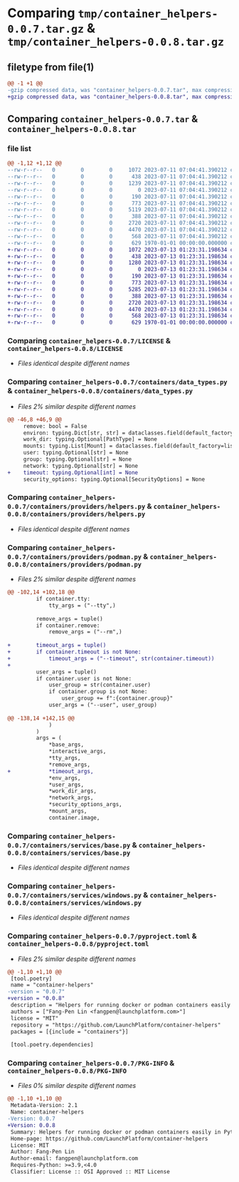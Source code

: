 # Comparing `tmp/container_helpers-0.0.7.tar.gz` & `tmp/container_helpers-0.0.8.tar.gz`

## filetype from file(1)

```diff
@@ -1 +1 @@
-gzip compressed data, was "container_helpers-0.0.7.tar", max compression
+gzip compressed data, was "container_helpers-0.0.8.tar", max compression
```

## Comparing `container_helpers-0.0.7.tar` & `container_helpers-0.0.8.tar`

### file list

```diff
@@ -1,12 +1,12 @@
--rw-r--r--   0        0        0     1072 2023-07-11 07:04:41.390212 container_helpers-0.0.7/LICENSE
--rw-r--r--   0        0        0      438 2023-07-11 07:04:41.390212 container_helpers-0.0.7/containers/__init__.py
--rw-r--r--   0        0        0     1239 2023-07-11 07:04:41.390212 container_helpers-0.0.7/containers/data_types.py
--rw-r--r--   0        0        0        0 2023-07-11 07:04:41.390212 container_helpers-0.0.7/containers/providers/__init__.py
--rw-r--r--   0        0        0      190 2023-07-11 07:04:41.390212 container_helpers-0.0.7/containers/providers/base.py
--rw-r--r--   0        0        0      773 2023-07-11 07:04:41.390212 container_helpers-0.0.7/containers/providers/helpers.py
--rw-r--r--   0        0        0     5119 2023-07-11 07:04:41.390212 container_helpers-0.0.7/containers/providers/podman.py
--rw-r--r--   0        0        0      388 2023-07-11 07:04:41.390212 container_helpers-0.0.7/containers/services/__init__.py
--rw-r--r--   0        0        0     2720 2023-07-11 07:04:41.390212 container_helpers-0.0.7/containers/services/base.py
--rw-r--r--   0        0        0     4470 2023-07-11 07:04:41.390212 container_helpers-0.0.7/containers/services/windows.py
--rw-r--r--   0        0        0      568 2023-07-11 07:04:41.390212 container_helpers-0.0.7/pyproject.toml
--rw-r--r--   0        0        0      629 1970-01-01 00:00:00.000000 container_helpers-0.0.7/PKG-INFO
+-rw-r--r--   0        0        0     1072 2023-07-13 01:23:31.198634 container_helpers-0.0.8/LICENSE
+-rw-r--r--   0        0        0      438 2023-07-13 01:23:31.198634 container_helpers-0.0.8/containers/__init__.py
+-rw-r--r--   0        0        0     1280 2023-07-13 01:23:31.198634 container_helpers-0.0.8/containers/data_types.py
+-rw-r--r--   0        0        0        0 2023-07-13 01:23:31.198634 container_helpers-0.0.8/containers/providers/__init__.py
+-rw-r--r--   0        0        0      190 2023-07-13 01:23:31.198634 container_helpers-0.0.8/containers/providers/base.py
+-rw-r--r--   0        0        0      773 2023-07-13 01:23:31.198634 container_helpers-0.0.8/containers/providers/helpers.py
+-rw-r--r--   0        0        0     5285 2023-07-13 01:23:31.198634 container_helpers-0.0.8/containers/providers/podman.py
+-rw-r--r--   0        0        0      388 2023-07-13 01:23:31.198634 container_helpers-0.0.8/containers/services/__init__.py
+-rw-r--r--   0        0        0     2720 2023-07-13 01:23:31.198634 container_helpers-0.0.8/containers/services/base.py
+-rw-r--r--   0        0        0     4470 2023-07-13 01:23:31.198634 container_helpers-0.0.8/containers/services/windows.py
+-rw-r--r--   0        0        0      568 2023-07-13 01:23:31.198634 container_helpers-0.0.8/pyproject.toml
+-rw-r--r--   0        0        0      629 1970-01-01 00:00:00.000000 container_helpers-0.0.8/PKG-INFO
```

### Comparing `container_helpers-0.0.7/LICENSE` & `container_helpers-0.0.8/LICENSE`

 * *Files identical despite different names*

### Comparing `container_helpers-0.0.7/containers/data_types.py` & `container_helpers-0.0.8/containers/data_types.py`

 * *Files 2% similar despite different names*

```diff
@@ -46,8 +46,9 @@
     remove: bool = False
     environ: typing.Dict[str, str] = dataclasses.field(default_factory=dict)
     work_dir: typing.Optional[PathType] = None
     mounts: typing.List[Mount] = dataclasses.field(default_factory=list)
     user: typing.Optional[str] = None
     group: typing.Optional[str] = None
     network: typing.Optional[str] = None
+    timeout: typing.Optional[int] = None
     security_options: typing.Optional[SecurityOptions] = None
```

### Comparing `container_helpers-0.0.7/containers/providers/helpers.py` & `container_helpers-0.0.8/containers/providers/helpers.py`

 * *Files identical despite different names*

### Comparing `container_helpers-0.0.7/containers/providers/podman.py` & `container_helpers-0.0.8/containers/providers/podman.py`

 * *Files 2% similar despite different names*

```diff
@@ -102,14 +102,18 @@
         if container.tty:
             tty_args = ("--tty",)
 
         remove_args = tuple()
         if container.remove:
             remove_args = ("--rm",)
 
+        timeout_args = tuple()
+        if container.timeout is not None:
+            timeout_args = ("--timeout", str(container.timeout))
+
         user_args = tuple()
         if container.user is not None:
             user_group = str(container.user)
             if container.group is not None:
                 user_group += f":{container.group}"
             user_args = ("--user", user_group)
 
@@ -138,14 +142,15 @@
             )
         )
         args = (
             *base_args,
             *interactive_args,
             *tty_args,
             *remove_args,
+            *timeout_args,
             *env_args,
             *user_args,
             *work_dir_args,
             *network_args,
             *security_options_args,
             *mount_args,
             container.image,
```

### Comparing `container_helpers-0.0.7/containers/services/base.py` & `container_helpers-0.0.8/containers/services/base.py`

 * *Files identical despite different names*

### Comparing `container_helpers-0.0.7/containers/services/windows.py` & `container_helpers-0.0.8/containers/services/windows.py`

 * *Files identical despite different names*

### Comparing `container_helpers-0.0.7/pyproject.toml` & `container_helpers-0.0.8/pyproject.toml`

 * *Files 2% similar despite different names*

```diff
@@ -1,10 +1,10 @@
 [tool.poetry]
 name = "container-helpers"
-version = "0.0.7"
+version = "0.0.8"
 description = "Helpers for running docker or podman containers easily in Python"
 authors = ["Fang-Pen Lin <fangpen@launchplatform.com>"]
 license = "MIT"
 repository = "https://github.com/LaunchPlatform/container-helpers"
 packages = [{include = "containers"}]
 
 [tool.poetry.dependencies]
```

### Comparing `container_helpers-0.0.7/PKG-INFO` & `container_helpers-0.0.8/PKG-INFO`

 * *Files 0% similar despite different names*

```diff
@@ -1,10 +1,10 @@
 Metadata-Version: 2.1
 Name: container-helpers
-Version: 0.0.7
+Version: 0.0.8
 Summary: Helpers for running docker or podman containers easily in Python
 Home-page: https://github.com/LaunchPlatform/container-helpers
 License: MIT
 Author: Fang-Pen Lin
 Author-email: fangpen@launchplatform.com
 Requires-Python: >=3.9,<4.0
 Classifier: License :: OSI Approved :: MIT License
```

